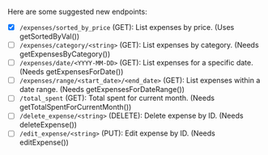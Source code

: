 Here are some suggested new endpoints:

- [x] `/expenses/sorted_by_price` (GET): List expenses by price. (Uses getSortedByVal())
- [ ] `/expenses/category/<string>` (GET): List expenses by category. (Needs getExpensesByCategory())
- [ ] `/expenses/date/<YYYY-MM-DD>` (GET): List expenses for a specific date. (Needs getExpensesForDate())
- [ ] `/expenses/range/<start_date>/<end_date>` (GET): List expenses within a date range. (Needs getExpensesForDateRange())
- [ ] `/total_spent` (GET): Total spent for current month. (Needs getTotalSpentForCurrentMonth())
- [ ] `/delete_expense/<string>` (DELETE): Delete expense by ID. (Needs deleteExpense())
- [ ] `/edit_expense/<string>` (PUT): Edit expense by ID. (Needs editExpense())
